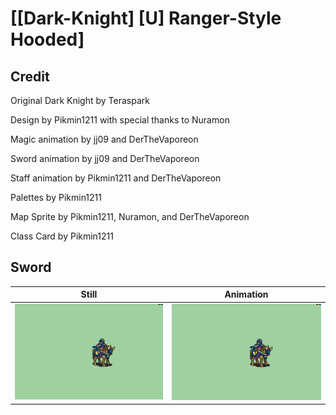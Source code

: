 # [\[Dark-Knight\] \[U\] Ranger-Style Hooded]

## Credit

Original Dark Knight by Teraspark

Design by Pikmin1211 with special thanks to Nuramon

Magic animation by jj09 and DerTheVaporeon

Sword animation by jj09 and DerTheVaporeon

Staff animation by Pikmin1211 and DerTheVaporeon

Palettes by Pikmin1211

Map Sprite by Pikmin1211, Nuramon, and DerTheVaporeon

Class Card by Pikmin1211


## Sword

| Still | Animation |
| :---: | :-------: |
| ![Sword still](./Sword_000.png) | ![Sword animation](./Sword.gif) |
